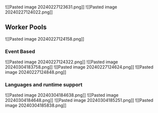 ![[Pasted image 20240227123631.png]]
![[Pasted image 20240227124022.png]]
## Worker Pools
![[Pasted image 20240227124158.png]]
### Event Based
![[Pasted image 20240227124322.png]]
![[Pasted image 20240304183758.png]]
![[Pasted image 20240227124624.png]]
![[Pasted image 20240227124848.png]]
### Languages and runtime support
![[Pasted image 20240304184638.png]]
![[Pasted image 20240304184648.png]]
![[Pasted image 20240304185251.png]]
![[Pasted image 20240304185838.png]]